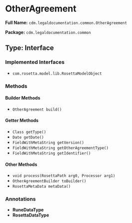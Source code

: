 # OtherAgreement

**Full Name:** `cdm.legaldocumentation.common.OtherAgreement`

**Package:** `cdm.legaldocumentation.common`

## Type: Interface

### Implemented Interfaces

- `com.rosetta.model.lib.RosettaModelObject`

### Methods

#### Builder Methods

- `OtherAgreement build()`

#### Getter Methods

- `Class getType()`
- `Date getDate()`
- `FieldWithMetaString getVersion()`
- `FieldWithMetaString getOtherAgreementType()`
- `FieldWithMetaString getIdentifier()`

#### Other Methods

- `void process(RosettaPath arg0, Processor arg1)`
- `OtherAgreementBuilder toBuilder()`
- `RosettaMetaData metaData()`

### Annotations

- **RuneDataType**
- **RosettaDataType**

